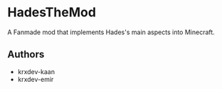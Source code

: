 # HadesTheMod
A Fanmade mod that implements Hades's main aspects into Minecraft.
## Authors
- krxdev-kaan
- krxdev-emir